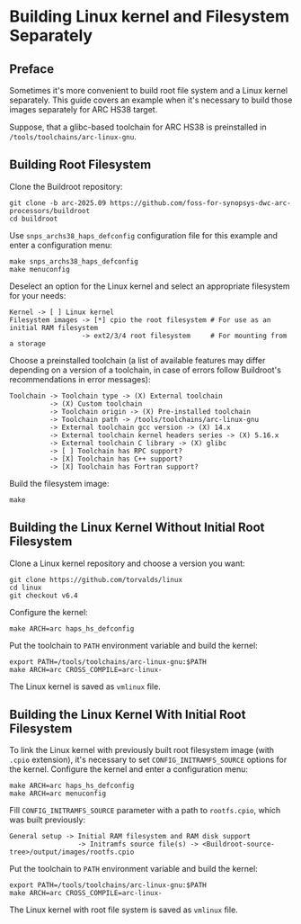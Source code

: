 # Building Linux kernel and Filesystem Separately

## Preface

Sometimes it's more convenient to build root file system and a Linux kernel separately.
This guide covers an example when it's necessary to build those images separately
for ARC HS38 target.

Suppose, that a glibc-based toolchain for ARC HS38 is preinstalled in
`/tools/toolchains/arc-linux-gnu`.

## Building Root Filesystem

Clone the Buildroot repository:

```shell
git clone -b arc-2025.09 https://github.com/foss-for-synopsys-dwc-arc-processors/buildroot
cd buildroot
```

Use `snps_archs38_haps_defconfig` configuration file for this example and enter
a configuration menu:

```shell
make snps_archs38_haps_defconfig
make menuconfig
```

Deselect an option for the Linux kernel and select an appropriate filesystem
for your needs:

```text
Kernel -> [ ] Linux kernel
Filesystem images -> [*] cpio the root filesystem # For use as an initial RAM filesystem
                  -> ext2/3/4 root filesystem     # For mounting from a storage
```

Choose a preinstalled toolchain (a list of available features may differ
depending on a version of a toolchain, in case of errors follow Buildroot's
recommendations in error messages):

```text
Toolchain -> Toolchain type -> (X) External toolchain
          -> (X) Custom toolchain
          -> Toolchain origin -> (X) Pre-installed toolchain
          -> Toolchain path -> /tools/toolchains/arc-linux-gnu
          -> External toolchain gcc version -> (X) 14.x
          -> External toolchain kernel headers series -> (X) 5.16.x
          -> External toolchain C library -> (X) glibc
          -> [ ] Toolchain has RPC support?
          -> [X] Toolchain has C++ support?
          -> [X] Toolchain has Fortran support?
```

Build the filesystem image:

```shell
make
```

## Building the Linux Kernel Without Initial Root Filesystem

Clone a Linux kernel repository and choose a version you want:

```shell
git clone https://github.com/torvalds/linux
cd linux
git checkout v6.4
```

Configure the kernel:

```shell
make ARCH=arc haps_hs_defconfig
```

Put the toolchain to `PATH` environment variable and build the kernel:

```shell
export PATH=/tools/toolchains/arc-linux-gnu:$PATH
make ARCH=arc CROSS_COMPILE=arc-linux-
```

The Linux kernel is saved as `vmlinux` file.

## Building the Linux Kernel With Initial Root Filesystem

To link the Linux kernel with previously built root filesystem image (with `.cpio` extension), it's necessary to
set `CONFIG_INITRAMFS_SOURCE` options for the kernel. Configure the kernel and enter a configuration menu:

```shell
make ARCH=arc haps_hs_defconfig
make ARCH=arc menuconfig
```

Fill `CONFIG_INITRAMFS_SOURCE` parameter with a path to `rootfs.cpio`, which was built previously:

```text
General setup -> Initial RAM filesystem and RAM disk support
                 -> Initramfs source file(s) -> <Buildroot-source-tree>/output/images/rootfs.cpio
```

Put the toolchain to `PATH` environment variable and build the kernel:

```shell
export PATH=/tools/toolchains/arc-linux-gnu:$PATH
make ARCH=arc CROSS_COMPILE=arc-linux-
```

The Linux kernel with root file system is saved as `vmlinux` file.
